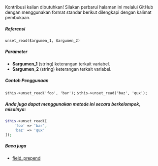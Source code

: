 Kontribusi kalian dibutuhkan!
Silakan perbarui halaman ini melalui GitHub dengan menggunakan format standar berikut dilengkapi dengan kalimat pembukaan.

##### Referensi

`unset_read($argumen_1, $argumen_2)`

##### Parameter
* **$argumen_1** (string) keterangan terkait variabel.
* **$argumen_2** (string) keterangan terkait variabel.

##### Contoh Penggunaan
`$this->unset_read('foo', 'bar');`
`$this->unset_read('baz', 'qux');`


##### Anda juga dapat menggunakan metode ini secara berkelompok, misalnya:
```php
$this->unset_read([
    'foo' => 'bar',
    'baz' => 'qux'
]);
```

##### Baca juga
* [field_prepend](./field_prepend)
